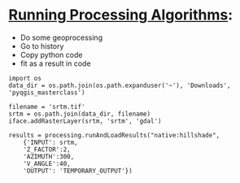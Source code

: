 # [Running Processing Algorithms](https://docs.qgis.org/testing/en/docs/user_manual/processing/console.html): 

- Do some geoprocessing
- Go to history
- Copy python code
- fit as a result in code

```
import os
data_dir = os.path.join(os.path.expanduser('~'), 'Downloads', 'pyqgis_masterclass')

filename = 'srtm.tif'
srtm = os.path.join(data_dir, filename)
iface.addRasterLayer(srtm, 'srtm', 'gdal')

results = processing.runAndLoadResults("native:hillshade", 
    {'INPUT': srtm, 
    'Z_FACTOR':2,
    'AZIMUTH':300,
    'V_ANGLE':40,
    'OUTPUT': 'TEMPORARY_OUTPUT'})
```
